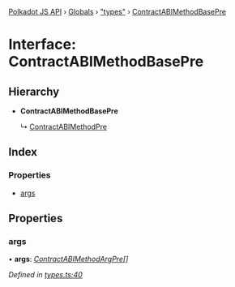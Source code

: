[Polkadot JS API](../README.md) › [Globals](../globals.md) › ["types"](../modules/_types_.md) › [ContractABIMethodBasePre](_types_.contractabimethodbasepre.md)

# Interface: ContractABIMethodBasePre

## Hierarchy

* **ContractABIMethodBasePre**

  ↳ [ContractABIMethodPre](_types_.contractabimethodpre.md)

## Index

### Properties

* [args](_types_.contractabimethodbasepre.md#args)

## Properties

###  args

• **args**: *[ContractABIMethodArgPre](../modules/_types_.md#contractabimethodargpre)[]*

*Defined in [types.ts:40](https://github.com/polkadot-js/api/blob/453aacb669/packages/api-contract/src/types.ts#L40)*
